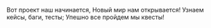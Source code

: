 Вот проект наш начинается,
Новый мир нам открывается!
Узнаем кейсы, баги, тесты;
Упешно все пройдем мы квесты!
